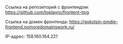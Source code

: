 Ссылка на репозиторий с фронтендом: https://github.com/toplayro/frontent-itog

Ссылка на домен фронтенда: https://gokolsin-pindie-frontend.nomoredomainswork.ru/

IP-адрес: 158.160.164.221
